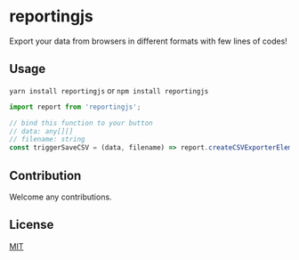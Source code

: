 # reportingjs
Export your data from browsers in different formats with few lines of codes!

## Usage
`yarn install reportingjs` or `npm install reportingjs`
```javascript
import report from 'reportingjs';

// bind this function to your button
// data: any[][]
// filename: string
const triggerSaveCSV = (data, filename) => report.createCSVExporterElement(data, filename).click();
```

## Contribution
Welcome any contributions.

## License
[MIT](https://github.com/jjkoh95/reportingjs/blob/master/LICENSE)
